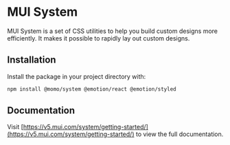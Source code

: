 # MUI System

MUI System is a set of CSS utilities to help you build custom designs more efficiently. It makes it possible to rapidly lay out custom designs.

## Installation

Install the package in your project directory with:

<!-- #default-branch-switch -->

```bash
npm install @momo/system @emotion/react @emotion/styled
```

## Documentation

<!-- #default-branch-switch -->

Visit [https://v5.mui.com/system/getting-started/](https://v5.mui.com/system/getting-started/) to view the full documentation.
